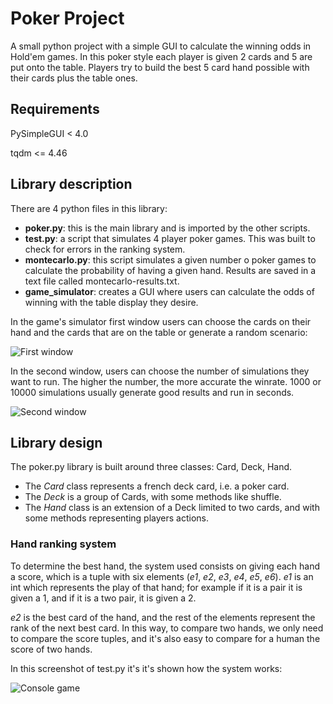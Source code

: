 # Poker Project
A small python project with a simple GUI to calculate the winning odds in Hold'em games. In this poker style each player
is given 2 cards and 5 are put onto the table. Players try to build the best 5 card hand possible with their cards 
plus the table ones.

## Requirements
PySimpleGUI < 4.0

tqdm <= 4.46

## Library description
There are 4 python files in this library:

- **poker.py**: this is the main library and is imported by the other scripts.
- **test.py**: a script that simulates 4 player poker games. This was built to check for
errors in the ranking system.
- **montecarlo.py**: this script simulates a given number o poker games to
calculate the probability of having a given hand. Results are saved
in a text file called montecarlo-results.txt.
- **game_simulator**: creates a GUI where users can calculate the odds of winning with
the table display they desire.

In the game's simulator first window users can choose the cards
on their hand and the cards that are on the table or generate a random scenario:

![First window](images/window1.png)

In the second window, users can choose the number of simulations they want to run.
The higher the number, the more accurate the winrate. 1000 or 10000 simulations usually
generate good results and run in seconds.

![Second window](images/window2.png)

## Library design
The poker.py library is built around three classes: Card, Deck, Hand.

- The *Card* class represents a french deck card, i.e. a poker card.
- The *Deck* is a group of Cards, with some methods like shuffle.
- The *Hand* class is an extension of a Deck limited to two cards,
and with some methods representing players actions.

### Hand ranking system
To determine the best hand, the system used consists on giving each hand a score, which is 
a tuple with six elements (*e1*, *e2*, *e3*, *e4*, *e5*, *e6*).
*e1* is an int which represents the play of that hand; for example if it is a pair it is given
a 1, and if it is a two pair, it is given a 2.

*e2* is the best card of the hand, and the rest of the elements represent the rank of the next best card.
In this way, to compare two hands, we only need to compare the score tuples, and it's also
easy to compare for a human the score of two hands.

In this screenshot of test.py it's it's shown how the system works:

![Console game](images/test.png)
